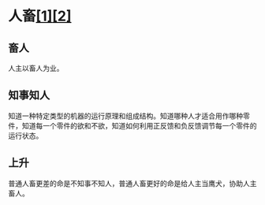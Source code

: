 # 人畜[[1]](./appendices/道德经.md)[[2]](./appendices/长短经·大体篇.md)

## 畜人

人主以畜人为业。

## 知事知人

知道一种特定类型的机器的运行原理和组成结构。知道哪种人才适合用作哪种零件，知道每一个零件的欲和不欲，知道如何利用正反馈和负反馈调节每一个零件的运行状态。

## 上升

普通人畜更差的命是不知事不知人，普通人畜更好的命是给人主当鹰犬，协助人主畜人。

